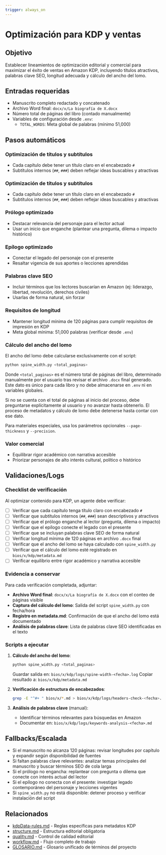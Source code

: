 ```yaml
---
trigger: always_on
---
```


# Optimización para KDP y ventas

## Objetivo
Establecer lineamientos de optimización editorial y comercial para maximizar el éxito de ventas en Amazon KDP, incluyendo títulos atractivos, palabras clave SEO, longitud adecuada y cálculo del ancho del lomo.

## Entradas requeridas
- Manuscrito completo redactado y concatenado
- Archivo Word final: `docx/x/La biografía de X.docx`
- Número total de páginas del libro (contado manualmente)
- Variables de configuración desde `.env`:
  - `TOTAL_WORDS`: Meta global de palabras (mínimo 51,000)

## Pasos automáticos

### Optimización de títulos y subtítulos
- Cada capítulo debe tener un título claro en el encabezado `#`
- Subtítulos internos (`##`, `###`) deben reflejar ideas buscables y atractivas

### Optimización de títulos y subtítulos
- Cada capítulo debe tener un título claro en el encabezado `#`
- Subtítulos internos (`##`, `###`) deben reflejar ideas buscables y atractivas

### Prólogo optimizado
- Destacar relevancia del personaje para el lector actual
- Usar un inicio que enganche (plantear una pregunta, dilema o impacto histórico)

### Epílogo optimizado
- Conectar el legado del personaje con el presente
- Resaltar vigencia de sus aportes o lecciones aprendidas

### Palabras clave SEO
- Incluir términos que los lectores buscarían en Amazon (ej: liderazgo, libertad, revolución, derechos civiles)
- Usarlas de forma natural, sin forzar

### Requisitos de longitud
- Mantener longitud mínima de 120 páginas para cumplir requisitos de impresión en KDP
- Meta global mínima: 51,000 palabras (verificar desde `.env`)

### Cálculo del ancho del lomo
El ancho del lomo debe calcularse exclusivamente con el script:

```bash
python spine_width.py <total_paginas>
```

Donde `<total_paginas>` es el número total de páginas del libro, determinado manualmente por el usuario tras revisar el archivo `.docx` final generado. Este dato es único para cada libro y no debe almacenarse en `.env` ni en variables globales.

Si no se cuenta con el total de páginas al inicio del proceso, debe preguntarse explícitamente al usuario y no avanzar hasta obtenerlo. El proceso de metadatos y cálculo de lomo debe detenerse hasta contar con ese dato.

Para materiales especiales, usa los parámetros opcionales `--page-thickness` y `--precision`.

### Valor comercial
- Equilibrar rigor académico con narrativa accesible
- Priorizar personajes de alto interés cultural, político o histórico

## Validaciones/Logs

### Checklist de verificación

Al optimizar contenido para KDP, un agente debe verificar:

- [ ] Verificar que cada capítulo tenga título claro con encabezado `#`
- [ ] Verificar que subtítulos internos (`##`, `###`) sean descriptivos y atractivos
- [ ] Verificar que el prólogo enganche al lector (pregunta, dilema o impacto)
- [ ] Verificar que el epílogo conecte el legado con el presente
- [ ] Verificar que se incluyan palabras clave SEO de forma natural
- [ ] Verificar longitud mínima de 120 páginas en archivo `.docx` final
- [ ] Verificar que el ancho del lomo se haya calculado con `spine_width.py`
- [ ] Verificar que el cálculo del lomo esté registrado en `bios/x/kdp/metadata.md`
- [ ] Verificar equilibrio entre rigor académico y narrativa accesible

### Evidencia a conservar

Para cada verificación completada, adjuntar:

- **Archivo Word final**: `docx/x/La biografía de X.docx` con el conteo de páginas visible
- **Captura del cálculo del lomo**: Salida del script `spine_width.py` con fecha/hora
- **Registro en metadata.md**: Confirmación de que el ancho del lomo está documentado
- **Análisis de palabras clave**: Lista de palabras clave SEO identificadas en el texto

### Scripts a ejecutar

1. **Cálculo del ancho del lomo**:
   ```bash
   python spine_width.py <total_paginas>
   ```
   Guardar salida en: `bios/x/kdp/logs/spine-width-<fecha>.log`
   Copiar resultado a: `bios/x/kdp/metadata.md`

2. **Verificación de estructura de encabezados**:
   ```bash
   grep -E "^#+ " bios/x/*.md > bios/x/kdp/logs/headers-check-<fecha>.log
   ```

3. **Análisis de palabras clave** (manual):
   - Identificar términos relevantes para búsquedas en Amazon
   - Documentar en: `bios/x/kdp/logs/keywords-analysis-<fecha>.md`

## Fallbacks/Escalada
- Si el manuscrito no alcanza 120 páginas: revisar longitudes por capítulo y expandir según disponibilidad de fuentes
- Si faltan palabras clave relevantes: analizar temas principales del manuscrito y buscar términos SEO de cola larga
- Si el prólogo no engancha: replantear con pregunta o dilema que conecte con interés actual del lector
- Si el epílogo no conecta con el presente: investigar legado contemporáneo del personaje y lecciones vigentes
- Si `spine_width.py` no está disponible: detener proceso y verificar instalación del script

## Relacionados
- [kdpData-rules.md](kdpData-rules.md) - Reglas específicas para metadatos KDP
- [structure.md](structure.md) - Estructura editorial obligatoria
- [quality.md](quality.md) - Control de calidad editorial
- [workflow.md](workflow.md) - Flujo completo de trabajo
- [GLOSARIO.md](../GLOSARIO.md) - Glosario unificado de términos del proyecto

